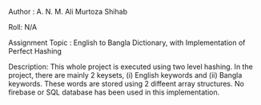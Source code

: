 Author : A. N. M. Ali Murtoza Shihab

Roll: N/A

Assignment Topic : English to Bangla Dictionary, with Implementation of Perfect Hashing

Description: This whole project is executed using two level hashing. In the project, there are mainly 2 keysets, 
(i) English keywords and (ii) Bangla keywords. These words are stored using 2 diffeent array structures.
No firebase or SQL database has been used in this implementation.
